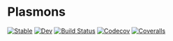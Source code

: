 # Plasmons

[![Stable](https://img.shields.io/badge/docs-stable-blue.svg)](https://twesterhout.github.io/Plasmons.jl/stable)
[![Dev](https://img.shields.io/badge/docs-dev-blue.svg)](https://twesterhout.github.io/Plasmons.jl/dev)
[![Build Status](https://travis-ci.com/twesterhout/Plasmons.jl.svg?branch=master)](https://travis-ci.com/twesterhout/Plasmons.jl)
[![Codecov](https://codecov.io/gh/twesterhout/Plasmons.jl/branch/master/graph/badge.svg)](https://codecov.io/gh/twesterhout/Plasmons.jl)
[![Coveralls](https://coveralls.io/repos/github/twesterhout/Plasmons.jl/badge.svg?branch=master)](https://coveralls.io/github/twesterhout/Plasmons.jl?branch=master)

